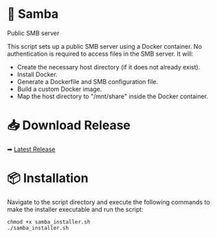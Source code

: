 # 📂 Samba
Public SMB server

This script sets up a public SMB server using a Docker container. No authentication is required to access files in the SMB server. It will:

- Create the necessary host directory (if it does not already exist).
- Install Docker.
- Generate a Dockerfile and SMB configuration file.
- Build a custom Docker image.
- Map the host directory to "/mnt/share" inside the Docker container.

# 📥 Download Release
➡ [Latest Release](https://github.com/shahabnf/samba/releases)

# 📦 Installation
Navigate to the script directory and execute the following commands to make the installer executable and run the script:

```
chmod +x samba_installer.sh
./samba_installer.sh
```